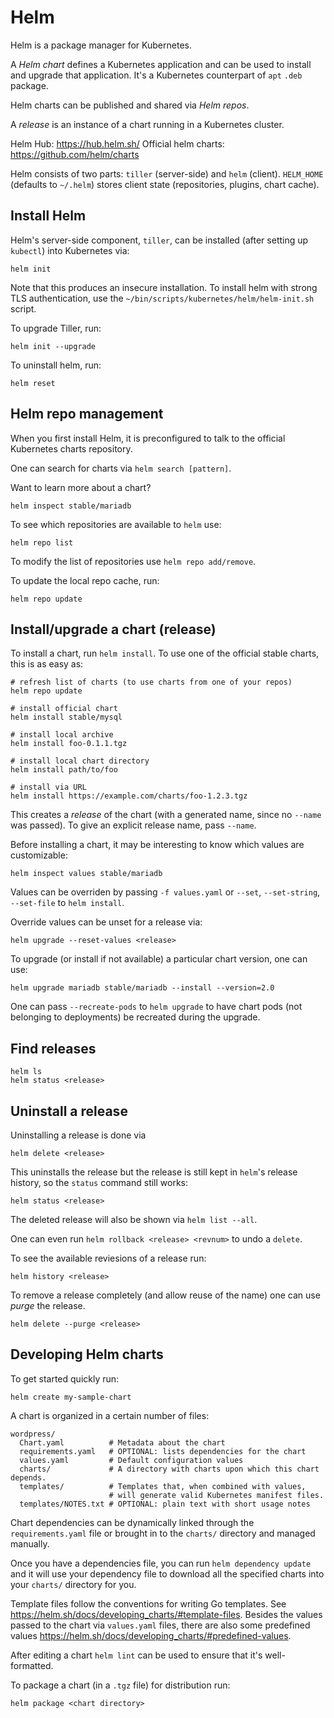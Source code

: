 # Helm
Helm is a package manager for Kubernetes.

A *Helm chart* defines a Kubernetes application and can be used to install and
upgrade that application. It's a Kubernetes counterpart of `apt` `.deb` package.

Helm charts can be published and shared via *Helm repos*.

A *release* is an instance of a chart running in a Kubernetes cluster.

Helm Hub: https://hub.helm.sh/
Official helm charts: https://github.com/helm/charts

Helm consists of two parts: `tiller` (server-side) and `helm` (client).
`HELM_HOME` (defaults to `~/.helm`) stores client state (repositories, plugins,
chart cache).



## Install Helm
Helm's server-side component, `tiller`, can be installed (after setting up
`kubectl`) into Kubernetes via:

    helm init

Note that this produces an insecure installation. To install helm with strong
TLS authentication, use the `~/bin/scripts/kubernetes/helm/helm-init.sh` script.

To upgrade Tiller, run:

    helm init --upgrade

To uninstall helm, run:

    helm reset


## Helm repo management
When you first install Helm, it is preconfigured to talk to the official
Kubernetes charts repository.

One can search for charts via `helm search [pattern]`.

Want to learn more about a chart?

    helm inspect stable/mariadb

To see which repositories are available to `helm` use:

    helm repo list

To modify the list of repositories use `helm repo add/remove`.

To update the local repo cache, run:

    helm repo update



## Install/upgrade a chart (release)
To install a chart, run `helm install`. To use one of the official stable
charts, this is as easy as:

    # refresh list of charts (to use charts from one of your repos)
    helm repo update

    # install official chart
    helm install stable/mysql

    # install local archive
    helm install foo-0.1.1.tgz

    # install local chart directory
    helm install path/to/foo

    # install via URL
    helm install https://example.com/charts/foo-1.2.3.tgz

This creates a *release* of the chart (with a generated name, since no `--name`
was passed). To give an explicit release name, pass `--name`.

Before installing a chart, it may be interesting to know which values are
customizable:

    helm inspect values stable/mariadb

Values can be overriden by passing `-f values.yaml` or `--set`, `--set-string`,
`--set-file` to `helm install`.

Override values can be unset for a release via:

    helm upgrade --reset-values <release>

To upgrade (or install if not available) a particular chart version, one can
use:

    helm upgrade mariadb stable/mariadb --install --version=2.0

One can pass `--recreate-pods` to `helm upgrade` to have chart pods (not
belonging to deployments) be recreated during the upgrade.

## Find releases

    helm ls
    helm status <release>


## Uninstall a release
Uninstalling a release is done via

    helm delete <release>

This uninstalls the release but the release is still kept in `helm`'s release
history, so the `status` command still works:

    helm status <release>

The deleted release will also be shown via `helm list --all`.

One can even run `helm rollback <release> <revnum>` to undo a `delete`.

To see the available reviesions of a release run:

    helm history <release>

To remove a release completely (and allow reuse of the name) one can use *purge*
the release.

    helm delete --purge <release>

## Developing Helm charts
To get started quickly run:

    helm create my-sample-chart

A chart is organized in a certain number of files:

    wordpress/
      Chart.yaml          # Metadata about the chart
      requirements.yaml   # OPTIONAL: lists dependencies for the chart
      values.yaml         # Default configuration values
      charts/             # A directory with charts upon which this chart depends.
      templates/          # Templates that, when combined with values,
                          # will generate valid Kubernetes manifest files.
      templates/NOTES.txt # OPTIONAL: plain text with short usage notes

Chart dependencies can be dynamically linked through the `requirements.yaml`
file or brought in to the `charts/` directory and managed manually.

Once you have a dependencies file, you can run `helm dependency update` and it
will use your dependency file to download all the specified charts into your
`charts/` directory for you.

Template files follow the conventions for writing Go templates. See
https://helm.sh/docs/developing_charts/#template-files. Besides the values
passed to the chart via `values.yaml` files, there are also some predefined
values https://helm.sh/docs/developing_charts/#predefined-values.

After editing a chart `helm lint` can be used to ensure that it's
well-formatted.

To package a chart (in a `.tgz` file) for distribution run:

    helm package <chart directory>
